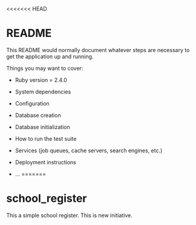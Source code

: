 <<<<<<< HEAD
# README

This README would normally document whatever steps are necessary to get the
application up and running.

Things you may want to cover:

* Ruby version = 2.4.0

* System dependencies

* Configuration

* Database creation

* Database initialization

* How to run the test suite

* Services (job queues, cache servers, search engines, etc.)

* Deployment instructions

* ...
=======
# school_register
This a simple school register.
This is new initiative.
>>>>>>>
